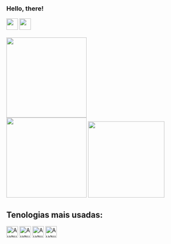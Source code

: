 ### Hello, there!
  <a href="https://www.instagram.com/moura_jmpg/?hl=pt-br" target="_blank">
  <img height='30' src="https://img.shields.io/badge/-Instagram-%23E4405F?style=for-the-badge&logo=instagram&logoColor=white" target="_blank"></a>
  <a href="https://www.furg.br/" target="_blank">
  <img height='30' src='https://img.shields.io/badge/Academia-fff?style=for-the-badge&logo=academia&logoColor=black' ></a>
  <br>
  <br>
<div style="display: inline_block">
  <img height='210em' src='https://github-readme-stats.vercel.app/api?username=mourajmpg&show_icons=true&theme=blue-green'/>
  <br>
  <img height='210em' src='https://github-readme-stats.vercel.app/api/top-langs/?username=mourajmpg&theme=blue-green'/>
  <img height='200em' src='https://faculdadedombosco.net/media/filer_public/2020_7/42f1c949_logo_sistemas-icone.png'/>
</div>

## Tenologias mais usadas:
<div style='display' inline_block>
  <img height='30' align="center" alt="Augusto-Python" src="https://img.shields.io/badge/Python-3776AB?style=for-the-badge&logo=python&logoColor=white">
  <img height='30' align="center" alt="Augusto-Js" src="https://img.shields.io/badge/JavaScript-F7DF1E?style=for-the-badge&logo=javascript&logoColor=black">
  <img height='30' align="center" alt="Augusto-HTML" src='https://img.shields.io/badge/HTML5-E34F26?style=for-the-badge&logo=html5&logoColor=white'>
  <img height='30' align="center" alt="Augusto-CSS" src="https://img.shields.io/badge/CSS3-1572B6?style=for-the-badge&logo=css3&logoColor=white">
  
</div>

